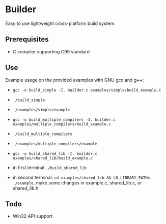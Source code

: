 # Builder

Easy to use lightweight cross-platform build system.

## Prerequisites
* C compiler supporting C99 standard

## Use
Example usege on the provided examples with GNU gcc and g++:

- `gcc -o build_simple -I. builder.c examples/simple/build_example.c`
- `./build_simple`
- `./examples/simple/example`

- `gcc -o build_multiple_compilers -I. builder.c examples/multiple_compilers/build_example.c`
- `./build_multiple_compilers`
- `./examples/multiple_compilers/example`

- `gcc -o build_shared_lib -I. builder.c examples/shared_lib/build_example.c`
- in first terminal `./build_shared_lib`
- in second terminal: `cd examples/shared_lib && LD_LIBRARY_PATH=. ./example`, make some changes in example.c, shared_lib.c, or shared_lib.h

## Todo
* Win32 API support

